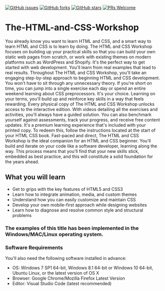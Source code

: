 [![GitHub issues](https://img.shields.io/github/issues/PacktWorkshops/The-HTML-and-CSS-Workshop.svg)](https://github.com/PacktWorkshops/The-HTML-and-CSS-Workshop/issues)
[![GitHub forks](https://img.shields.io/github/forks/PacktWorkshops/The-HTML-and-CSS-Workshop.svg)](https://github.com/PacktWorkshops/The-HTML-and-CSS-Workshop/network)
[![GitHub stars](https://img.shields.io/github/stars/PacktWorkshops/The-HTML-and-CSS-Workshop.svg)](https://github.com/PacktWorkshops/The-HTML-and-CSS-Workshop/stargazers)
[![PRs Welcome](https://img.shields.io/badge/PRs-welcome-brightgreen.svg)](https://github.com/PacktWorkshops/The-HTML-and-CSS-Workshop/pulls)



# The-HTML-and-CSS-Workshop
You already know you want to learn HTML and CSS, and a smart way to learn HTML and CSS is to learn by doing. The HTML and CSS Workshop focuses on building up your practical skills so that you can build your own static web pages from scratch, or work with existing themes on modern platforms such as WordPress and Shopify. It's the perfect way to get started with web development. You'll learn from real examples that lead to real results.
Throughout The HTML and CSS Workshop, you'll take an engaging step-by-step approach to beginning HTML and CSS development. You won't have to sit through any unnecessary theory. If you're short on time, you can jump into a single exercise each day or spend an entire weekend learning about CSS preprocessors. It's your choice. Learning on your terms, you'll build up and reinforce key skills in a way that feels rewarding.
Every physical copy of The HTML and CSS Workshop unlocks access to the interactive edition. With videos detailing all the exercises and activities, you'll always have a guided solution. You can also benchmark yourself against assessments, track your progress, and receive free content updates. It's a premium learning experience that's included with your printed copy. To redeem this, follow the instructions located at the start of your HTML CSS book.
Fast-paced and direct, The HTML and CSS Workshop is the ideal companion for an HTML and CSS beginner. You'll build and iterate on your code like a software developer, learning along the way. This process means that you'll find that your new skills stick, embedded as best practice, and this will constitute a solid foundation for the years ahead.

## What you will learn
* Get to grips with the key features of HTML5 and CSS3
* Learn how to integrate animation, media, and custom themes
* Understand how you can easily customize and maintain CSS
* Develop your own mobile-first approach while designing websites
* Learn how to diagnose and resolve common style and structural problems

### The examples of this title has been implemented in the Windows/MAC/Linux operating system.

### Software Requirements
You'll also need the following software installed in advance:
* OS: Windows 7 SP1 64-bit, Windows 8.1 64-bit or Windows 10 64-bit, Ubuntu Linux, or the latest version of OS X
* Browser: Google Chrome/Mozilla Firefox Latest Version
* Editor: Visual Studio Code (latest recommended)
